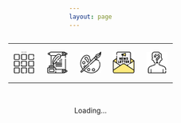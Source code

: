 ```yaml
---
layout: page
---
```

<center>
<hr width="100%" size="3">
<div class="container">
        <a href="https://ellisjalia.com"><img src="/assets/icons/menu-bw.png" style="width:43px;height:43px;justify-content:center;display:inline-block;border:1px;margin: 0px 8px;padding:2px;"/></a>
        <a href="https://ellisjalia.com/essays"><img src="/assets/icons/quill-bw.png" style="width:43px;height:43px;justify-content:center;display:inline-block;border:1px;margin: 0px 8px;padding:2px;"/></a>
        <a href="https://ellisjalia.com/art"><img src="/assets/icons/paint-palette-bw.png" style="width:43px;height:43px;justify-content:center;display:inline-block;border:1px;margin: 0px 8px;padding:2px;"/></a>
        <a href="https://ellisjalia.com/newsletter"><img src="/assets/icons/newsletter.png" style="width:43px;height:43px;justify-content:center;display:inline-block;border:1px;margin: 0px 8px;padding:2px;"/></a>
        <a href="https://ellisjalia.com/about"><img src="/assets/icons/unknown-bw.png" style="width:43px;height:43px;justify-content:center;display:inline-block;border:1px;margin: 0px 8px;padding:2px;"/></a>
 </div>
  <hr width="100%" size="3">
  </center>
  
  <!-- Minimal, reusable styles -->
  <style>
    :root {
      --max-width: 420px;
      --spacing: 2rem;
      --font-stack: -apple-system, BlinkMacSystemFont, "Segoe UI", Roboto,
        "Helvetica Neue", Arial, sans-serif;
    }
          
    body {
      margin: 0;
      font-family: var(--font-stack);
      display: flex;
      flex-direction: column;
      align-items: center;
      justify-content: flex-start;
      min-height: 100vh;
      padding: var(--spacing) 1rem;
      box-sizing: border-box;
    }

    #firebaseui-auth-container,
    #premium-content {
      width: 100%;
      max-width: var(--max-width);
      text-align: center;
    }

    .hidden {
      display: none !important;
    }

    #loader {
      margin-top: var(--spacing);
    }
  </style>

  <!-- FirebaseUI core CSS -->
  <link
    rel="stylesheet"
    href="https://www.gstatic.com/firebasejs/ui/6.0.2/firebase-ui-auth.css"
  />
</head>
<body>
  <!-- Login -->
  <div id="firebaseui-auth-container" class="hidden"></div>

  <!-- Premium Content -->
  <section id="premium-content" class="hidden">
    <h3>Premium Content</h3>
    <p>This is your exclusive members‑only content.</p>
  </section>

  <!-- Simple loader -->
  <p id="loader">Loading…</p>

  <!-- Firebase & Stripe SDKs -->
  <script src="https://www.gstatic.com/firebasejs/10.8.1/firebase-app-compat.js"></script>
  <script src="https://www.gstatic.com/firebasejs/10.8.1/firebase-auth-compat.js"></script>
  <script src="https://www.gstatic.com/firebasejs/10.8.1/firebase-firestore-compat.js"></script>
  <script src="https://www.gstatic.com/firebasejs/10.8.1/firebase-functions-compat.js"></script>
  <script src="https://www.gstatic.com/firebasejs/ui/6.0.2/firebase-ui-auth.js"></script>
  <script src="https://js.stripe.com/v3/"></script>

  <script>
    (function init() {
      /** ---------------------------------------------
       * 1️⃣  Firebase initialisation
       * ------------------------------------------ */
      const firebaseConfig = {
        apiKey: "AIzaSyDLRxkrPfPbskX2kyNgNMk4MDg-5volGTI",
        authDomain: "ellisjalia-db.firebaseapp.com",
        projectId: "ellisjalia-db",
        storageBucket: "ellisjalia-db.appspot.com",
        messagingSenderId: "269108432993",
        appId: "1:269108432993:web:93262054eb937faf789a20",
      };

      firebase.initializeApp(firebaseConfig);
      const auth = firebase.auth();
      const db = firebase.firestore();
      const functions = firebase.app().functions("europe-west2");

      /** ---------------------------------------------
       * 2️⃣  Stripe initialisation (client‑side)
       *      ⚠️  Replace with live pub key in prod
       * ------------------------------------------ */
      const stripe = Stripe(
        "pk_test_51RHASqEIRcgFdVmxdqinCh52Khs11e9HL2boBXeZrd2gBZaVhOx7vLaNcVELgoJMruZswd8tyjJgx5pyEt3LlOpe005GelRYPh"
      );

      /** ---------------------------------------------
       * 3️⃣  DOM helpers
       * ------------------------------------------ */
      const $loginBox = document.getElementById("firebaseui-auth-container");
      const $premium = document.getElementById("premium-content");
      const $loader = document.getElementById("loader");

      const show = (el) => el.classList.remove("hidden");
      const hide = (el) => el.classList.add("hidden");

      /** ---------------------------------------------
       * 4️⃣  FirebaseUI configuration
       * ------------------------------------------ */
      const ui =
        firebaseui.auth.AuthUI.getInstance() || new firebaseui.auth.AuthUI(auth);

      const uiConfig = {
        signInFlow: "popup",
        signInOptions: [firebase.auth.EmailAuthProvider.PROVIDER_ID],
        credentialHelper: firebaseui.auth.CredentialHelper.NONE, // No Google Smart Lock pop‑ups
        callbacks: {
          uiShown: () => hide($loader),
          signInSuccessWithAuthResult: () => false, // Prevent redirect
        },
      };

      /** ---------------------------------------------
       * 5️⃣  Helper – check paid status in Firestore
       * ------------------------------------------ */
      const hasPaid = async (uid) => {
        try {
          const snap = await db.collection("users").doc(uid).get();
          return snap.exists && snap.data()?.status === "active";
        } catch (error) {
          console.error("❌ hasPaid error", error);
          return false;
        }
      };

      /** ---------------------------------------------
       * 6️⃣  Handle auth state changes
       * ------------------------------------------ */
      auth.onAuthStateChanged(async (user) => {
        if (user) {
          // Logged in: hide login, show loader while we check payment
          hide($loginBox);
          show($loader);

          const paid = await hasPaid(user.uid);

          if (paid) {
            hide($loader);
            show($premium);
            console.info("✅ User is paid – showing premium content");
          } else {
            console.info("💸 Unpaid – creating Stripe Checkout session");
            try {
              const createCheckout = functions.httpsCallable(
                "createCheckoutSession"
              );
              const { data } = await createCheckout({
                successUrl: `${window.location.origin}/test`, // Adjust as needed
                cancelUrl: `${window.location.origin}/`,
              });

              if (data?.url) {
                window.location.assign(data.url);
              } else {
                throw new Error("No checkout URL returned");
              }
            } catch (error) {
              console.error("🔥 Stripe Checkout error", error);
              alert(`Checkout failed: ${error.message}`);
              auth.signOut();
            }
          }
        } else {
          // Logged out: show login widget
          hide($premium);
          hide($loader);
          show($loginBox);
          ui.start("#firebaseui-auth-container", uiConfig);
        }
      });
    })();
  </script>
</body>
</html>



